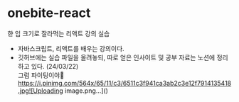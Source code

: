 # onebite-react
햔 입 크기로 잘라먹는 리액트 강의 실습
- 자바스크립트, 리액트를 배우는 강의이다.
- 깃허브에는 실습 파일을 올려놓되, 따로 얻은 인사이트 및 공부 자료는 노션에 정리하고 있다. (24/03/22)
  <br> 그럼 파이팅이야💛
  <br>
  https://i.pinimg.com/564x/65/11/c3/6511c3f941ca3ab2c3e12f7914135418.jpg![Uploading image.png…]()
